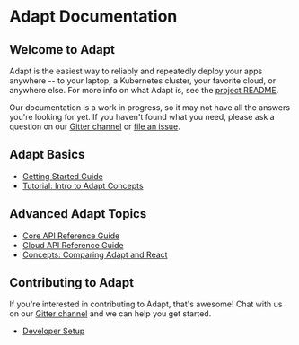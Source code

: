 <!-- DOCTOC SKIP -->
# Adapt Documentation

## Welcome to Adapt

Adapt is the easiest way to reliably and repeatedly deploy your apps anywhere -- to your laptop, a Kubernetes cluster, your favorite cloud, or anywhere else.
For more info on what Adapt is, see the [project README](../README.md).

Our documentation is a work in progress, so it may not have all the answers you're looking for yet.
If you haven't found what you need, please ask a question on our [Gitter channel](https://gitter.im/UnboundedSystems/Adapt) or [file an issue](https://gitlab.com/unboundedsystems/adapt/issues).

## Adapt Basics
- [Getting Started Guide](getting_started/index.md)
- [Tutorial: Intro to Adapt Concepts](tutorial_concepts/index.md)

## Advanced Adapt Topics
- [Core API Reference Guide](api/core/index.md)
- [Cloud API Reference Guide](api/cloud/index.md)
- [Concepts: Comparing Adapt and React](comparing_react/index.md)

## Contributing to Adapt

If you're interested in contributing to Adapt, that's awesome!
Chat with us on our [Gitter channel](https://gitter.im/UnboundedSystems/Adapt) and we can help you get started.

- [Developer Setup](developer/setup.md)

